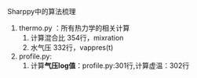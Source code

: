 Sharppy中的算法梳理

1. thermo.py ：所有热力学的相关计算
   1. 计算混合比 354行，mixration
   2. 水气压 332行，vappres\(t\)
2. profile.py:
   1. 计算**气压log值**：profile.py:301行,计算虚温：302行



